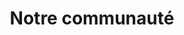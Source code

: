 ---
layout: communaute
permalink: /communaute/
title: Notre communauté
additional_css:
  - community-chart.css
  - communaute.css
additional_js:
  - https://cdnjs.cloudflare.com/ajax/libs/Chart.js/3.5.1/chart.min.js
  - https://cdn.jsdelivr.net/npm/moment@2.27.0
  - https://cdn.jsdelivr.net/npm/chartjs-adapter-moment@0.1.1
  - https://unpkg.com/jquery@2.2.2/dist/jquery.min.js
  - community-chart.js
---